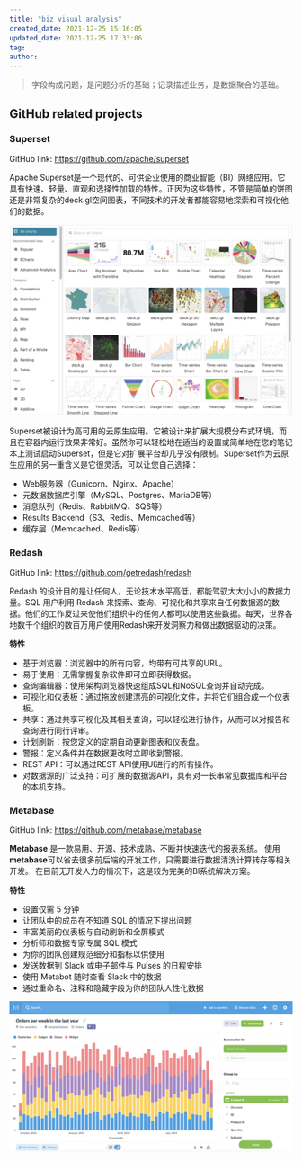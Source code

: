 ```yaml
---
title: "biz visual analysis"
created_date: 2021-12-25 15:16:05
updated_date: 2021-12-25 17:33:06
tag: 
author: 
---
```


> 字段构成问题，是问题分析的基础；记录描述业务，是数据聚合的基础。

## GitHub related projects

### Superset

GitHub link: <https://github.com/apache/superset>

Apache Superset是一个现代的、可供企业使用的商业智能（BI）网络应用。它具有快速、轻量、直观和选择性加载的特性。正因为这些特性，不管是简单的饼图还是非常复杂的deck.gl空间图表，不同技术的开发者都能容易地探索和可视化他们的数据。

 ![Samples](https://github.com/apache/superset/raw/master/superset-frontend/src/assets/images/screenshots/gallery.jpg)

Superset被设计为高可用的云原生应用。它被设计来扩展大规模分布式环境，而且在容器内运行效果非常好。虽然你可以轻松地在适当的设置或简单地在您的笔记本上测试启动Superset，但是它对扩展平台却几乎没有限制。Superset作为云原生应用的另一重含义是它很灵活，可以让您自己选择：

* Web服务器（Gunicorn、Nginx、Apache）
* 元数据数据库引擎（MySQL、Postgres、MariaDB等）
* 消息队列（Redis、RabbitMQ、SQS等）
* Results Backend（S3、Redis、Memcached等）
* 缓存层（Memcached、Redis等）

### Redash

GitHub link: <https://github.com/getredash/redash>

Redash 的设计目的是让任何人，无论技术水平高低，都能驾驭大大小小的数据力量。SQL 用户利用 Redash 来探索、查询、可视化和共享来自任何数据源的数据。他们的工作反过来使他们组织中的任何人都可以使用这些数据。每天，世界各地数千个组织的数百万用户使用Redash来开发洞察力和做出数据驱动的决策。

**特性**

* 基于浏览器：浏览器中的所有内容，均带有可共享的URL。
* 易于使用：无需掌握复杂软件即可立即获得数据。
* 查询编辑器：使用架构浏览器快速组成SQL和NoSQL查询并自动完成。
* 可视化和仪表板：通过拖放创建漂亮的可视化文件，并将它们组合成一个仪表板。
* 共享：通过共享可视化及其相关查询，可以轻松进行协作，从而可以对报告和查询进行同行评审。
* 计划刷新：按您定义的定期自动更新图表和仪表盘。
* 警报：定义条件并在数据更改时立即收到警报。
* REST API：可以通过REST API使用UI进行的所有操作。
* 对数据源的广泛支持：可扩展​​的数据源API，具有对一长串常见数据库和平台的本机支持。

### Metabase

GitHub link: <https://github.com/metabase/metabase>

**Metabase** 是一款易用、开源、技术成熟、不断并快速迭代的报表系统。 使用**metabase**可以省去很多前后端的开发工作，只需要进行数据清洗计算转存等相关开发。 在目前无开发人力的情况下，这是较为完美的BI系统解决方案。

**特性**

* 设置仅需 5 分钟
* 让团队中的成员在不知道 SQL 的情况下提出问题
* 丰富美丽的仪表板与自动刷新和全屏模式
* 分析师和数据专家专属 SQL 模式
* 为你的团队创建规范细分和指标以供使用
* 发送数据到 Slack 或电子邮件与 Pulses 的日程安排
* 使用 Metabot 随时查看 Slack 中的数据
* 通过重命名、注释和隐藏字段为你的团队人性化数据

 ![Screenshot](https://github.com/metabase/metabase/raw/master/docs/metabase-product-screenshot.png)




